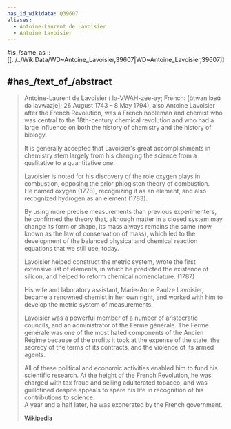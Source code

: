 ```yaml
---
has_id_wikidata: Q39607
aliases:
  - Antoine-Laurent de Lavoisier
  - Antoine Lavoisier
---
```


#is_/same_as :: [[../../WikiData/WD~Antoine_Lavoisier,39607|WD~Antoine_Lavoisier,39607]] 

## #has_/text_of_/abstract 

> Antoine-Laurent de Lavoisier ( lə-VWAH-zee-ay; French: [ɑ̃twan lɔʁɑ̃ də lavwazje]; 
> 26 August 1743 – 8 May 1794), also Antoine Lavoisier after the French Revolution, 
> was a French nobleman and chemist who was central to the 18th-century chemical revolution 
> and who had a large influence on both the history of chemistry and the history of biology.
>
> It is generally accepted that Lavoisier's great accomplishments in chemistry 
> stem largely from his changing the science from a qualitative to a quantitative one.
>
> Lavoisier is noted for his discovery of the role oxygen plays in combustion, 
> opposing the prior phlogiston theory of combustion.  
> He named oxygen (1778), recognizing it as an element, 
> and also recognized hydrogen as an element (1783).  
> 
> By using more precise measurements than previous experimenters, 
> he confirmed the theory that, although matter in a closed system may change its form or shape, 
> its mass always remains the same (now known as the law of conservation of mass), 
> which led to the development of the balanced physical and chemical reaction equations 
> that we still use, today.
>
> Lavoisier helped construct the metric system, wrote the first extensive list of elements, 
> in which he predicted the existence of silicon, and helped to reform chemical nomenclature. (1787)
>
> His wife and laboratory assistant, Marie-Anne Paulze Lavoisier, 
> became a renowned chemist in her own right, 
> and worked with him to develop the metric system of measurements.
>
> Lavoisier was a powerful member of a number of aristocratic councils, 
> and an administrator of the Ferme générale. 
> The Ferme générale was one of the most hated components of the Ancien Régime 
> because of the profits it took at the expense of the state, 
> the secrecy of the terms of its contracts, and the violence of its armed agents. 
> 
> All of these political and economic activities enabled him to fund his scientific research. 
> At the height of the French Revolution, he was charged with tax fraud and selling adulterated tobacco, 
> and was guillotined despite appeals to spare his life in recognition of his contributions to science.  
> A year and a half later, he was exonerated by the French government.
>
> [Wikipedia](https://en.wikipedia.org/wiki/Antoine%20Lavoisier) 

